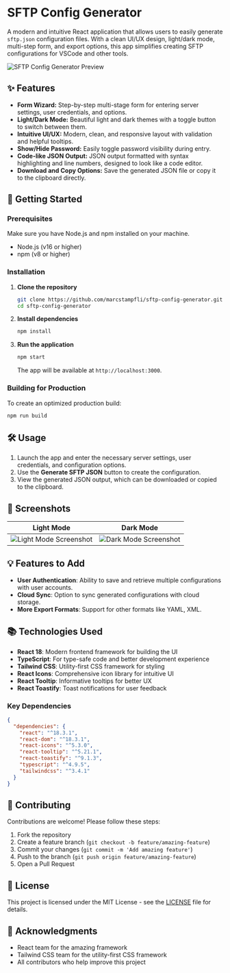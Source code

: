 # SFTP Config Generator

A modern and intuitive React application that allows users to easily generate `sftp.json` configuration files. With a clean UI/UX design, light/dark mode, multi-step form, and export options, this app simplifies creating SFTP configurations for VSCode and other tools.

![SFTP Config Generator Preview](preview.png)

## ✨ Features

- **Form Wizard:** Step-by-step multi-stage form for entering server settings, user credentials, and options.
- **Light/Dark Mode:** Beautiful light and dark themes with a toggle button to switch between them.
- **Intuitive UI/UX:** Modern, clean, and responsive layout with validation and helpful tooltips.
- **Show/Hide Password:** Easily toggle password visibility during entry.
- **Code-like JSON Output:** JSON output formatted with syntax highlighting and line numbers, designed to look like a code editor.
- **Download and Copy Options:** Save the generated JSON file or copy it to the clipboard directly.

## 🚀 Getting Started

### Prerequisites

Make sure you have Node.js and npm installed on your machine.

- Node.js (v16 or higher)
- npm (v8 or higher)

### Installation

1. **Clone the repository**

   ```bash
   git clone https://github.com/marcstampfli/sftp-config-generator.git
   cd sftp-config-generator
   ```

2. **Install dependencies**

   ```bash
   npm install
   ```

3. **Run the application**

   ```bash
   npm start
   ```

   The app will be available at `http://localhost:3000`.

### Building for Production

To create an optimized production build:

```bash
npm run build
```

## 🛠 Usage

1. Launch the app and enter the necessary server settings, user credentials, and configuration options.
2. Use the **Generate SFTP JSON** button to create the configuration.
3. View the generated JSON output, which can be downloaded or copied to the clipboard.

## 📸 Screenshots

| Light Mode                               | Dark Mode                              |
| ---------------------------------------- | -------------------------------------- |
| ![Light Mode Screenshot](light-mode.png) | ![Dark Mode Screenshot](dark-mode.png) |

## 💡 Features to Add

- **User Authentication**: Ability to save and retrieve multiple configurations with user accounts.
- **Cloud Sync**: Option to sync generated configurations with cloud storage.
- **More Export Formats**: Support for other formats like YAML, XML.

## 📚 Technologies Used

- **React 18**: Modern frontend framework for building the UI
- **TypeScript**: For type-safe code and better development experience
- **Tailwind CSS**: Utility-first CSS framework for styling
- **React Icons**: Comprehensive icon library for intuitive UI
- **React Tooltip**: Informative tooltips for better UX
- **React Toastify**: Toast notifications for user feedback

### Key Dependencies

```json
{
  "dependencies": {
    "react": "^18.3.1",
    "react-dom": "^18.3.1",
    "react-icons": "^5.3.0",
    "react-tooltip": "^5.21.1",
    "react-toastify": "^9.1.3",
    "typescript": "^4.9.5",
    "tailwindcss": "^3.4.1"
  }
}
```

## 🌟 Contributing

Contributions are welcome! Please follow these steps:

1. Fork the repository
2. Create a feature branch (`git checkout -b feature/amazing-feature`)
3. Commit your changes (`git commit -m 'Add amazing feature'`)
4. Push to the branch (`git push origin feature/amazing-feature`)
5. Open a Pull Request

## 📝 License

This project is licensed under the MIT License - see the [LICENSE](LICENSE) file for details.

## 🙏 Acknowledgments

- React team for the amazing framework
- Tailwind CSS team for the utility-first CSS framework
- All contributors who help improve this project
